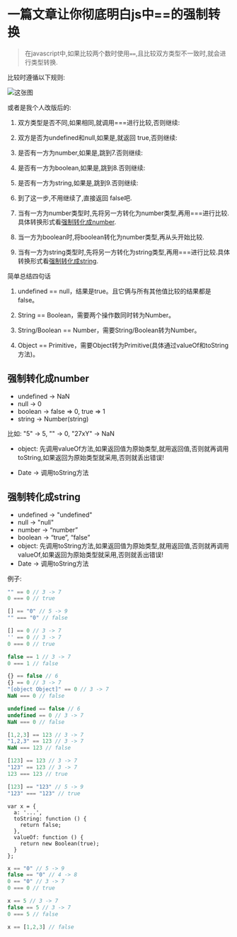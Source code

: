 # 一篇文章让你彻底明白js中==的强制转换

> 在javascript中,如果比较两个数时使用`==`,且比较双方类型不一致时,就会进行类型转换.

比较时遵循以下规则: 

![这张图](https://cdn.filestackcontent.com/eTIpVrOQcqBNTN6Ma8i4)

或者是我个人改版后的:
1. 双方类型是否不同,如果相同,就调用===进行比较,否则继续:
2. 双方是否为undefined和null,如果是,就返回 true,否则继续:
3. 是否有一方为number,如果是,跳到7.否则继续:
4. 是否有一方为boolean,如果是,跳到8.否则继续:
5. 是否有一方为string,如果是,跳到9.否则继续:
6. 到了这一步,不用继续了,直接返回 false吧.

7. 当有一方为number类型时,先将另一方转化为number类型,再用===进行比较.具体转换形式看[强制转化成number](#强制转化成number).
8. 当一方为boolean时,将boolean转化为number类型,再从头开始比较.
9. 当有一方为string类型时,先将另一方转化为string类型,再用===进行比较.具体转换形式看[强制转化成string](#强制转化成string).


简单总结四句话

1. undefined == null，结果是true。且它俩与所有其他值比较的结果都是false。

2. String == Boolean，需要两个操作数同时转为Number。

3. String/Boolean == Number，需要String/Boolean转为Number。

4. Object == Primitive，需要Object转为Primitive(具体通过valueOf和toString方法)。


## 强制转化成number

* undefined → NaN
* null → 0
* boolean → false => 0, true => 1
* string → Number(string)

比如: "5" → 5, "" → 0, "27xY" → NaN

* object: 先调用valueOf方法,如果返回值为原始类型,就用返回值,否则就再调用toString,如果返回为原始类型就采用,否则就丢出错误!

* Date → 调用toString方法

## 强制转化成string
* undefined → "undefined"
* null → "null"
* number → “number”
* boolean → “true”, “false”
* object: 先调用toString方法,如果返回值为原始类型,就用返回值,否则就再调用valueOf,如果返回为原始类型就采用,否则就丢出错误!
* Date → 调用toString方法


例子:
```js
"" == 0 // 3 -> 7
0 === 0 // true
```
```js
[] == "0" // 5 -> 9
"" === "0" // false
```
```js
[] == 0 // 3 -> 7
'' == 0 // 3 -> 7
0 === 0 // true
```
```js
false == 1 // 3 -> 7
0 === 1 // false
```
```js
{} == false // 6
{} == 0 // 3 -> 7
"[object Object]" == 0 // 3 -> 7
NaN === 0 // false
```
```js
undefined == false // 6
undefined == 0 // 3 -> 7
NaN === 0 // false
```
```js
[1,2,3] == 123 // 3 -> 7
"1,2,3" == 123 // 3 -> 7
NaN === 123 // false
```
```js
[123] == 123 // 3 -> 7
"123" == 123 // 3 -> 7
123 === 123 // true
```
```js
[123] == "123" // 5 -> 9
"123" === "123" // true
```

```
var x = {
  a: '...',
  toString: function () {
    return false;
  },
  valueOf: function () {
    return new Boolean(true);
  }
};
```
```js
x == "0" // 5 -> 9
false == "0" // 4 -> 8
0 == "0" // 3 -> 7
0 === 0 // true
```
```js
x == 5 // 3 -> 7
false == 5 // 3 -> 7
0 === 5 // false
```
```js
x == [1,2,3] // false
```